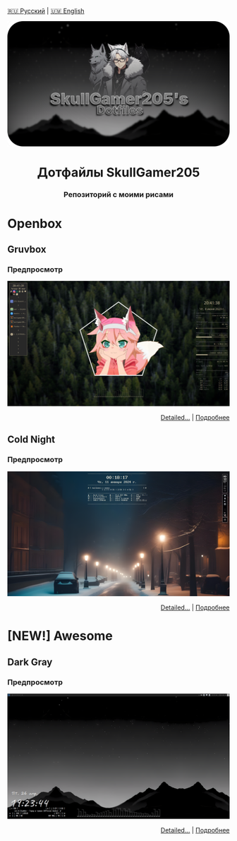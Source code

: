 [🇷🇺 Русский](README-ru.md) | [🇺🇲 English](README.md)

<p align="center"><a href="https://github.com/SkullGamer205/dotfiles"><img src="https://raw.githubusercontent.com/SkullGamer205/dotfiles/main/logo.png" alt="SkullGamer205's Dotfiles"></a></p>

# <div align="center">Дотфайлы SkullGamer205</div>
### <div align="center">Репозиторий с моими рисами</div>

# Openbox
## Gruvbox
### Предпросмотр
![Main Screen](openbox/GRUVBOX/PREVIEWS/preview-1.png)
<div align="right"><a href="Link_1">Detailed...</a> | <a href="Link_1">Подробнее</a></div>

## Cold Night
### Предпросмотр
![Main Screen](openbox/COLD_NIGHT/.PREVIEWS/SCREENSHOT-1.png)
<div align="right"><a href="Link_2">Detailed...</a> | <a href="Link_2">Подробнее</a></div>


# [NEW!] Awesome
## Dark Gray
### Предпросмотр
![Main Screen](/awesome/DARK_GRAY/.preview/screenshot-1.png)
<div align="right"><a href="Link_2">Detailed...</a> | <a href="Link_2">Подробнее</a></div>

